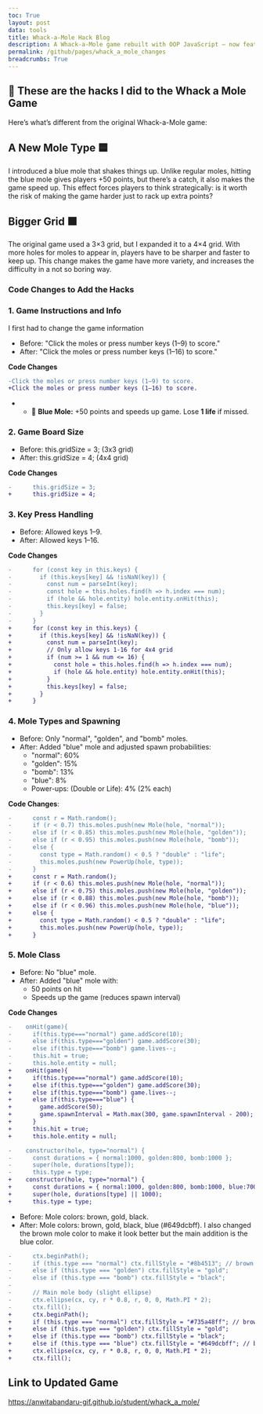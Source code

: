 ```yaml
---
toc: True
layout: post
data: tools
title: Whack-a-Mole Hack Blog
description: A Whack-a-Mole game rebuilt with OOP JavaScript — now featuring a 4×4 grid, new mole types, power-ups, scaling difficulty, and high score tracking.
permalink: /github/pages/whack_a_mole_changes
breadcrumbs: True
---
```


## 🔄 These are the hacks I did to the Whack a Mole Game

Here’s what’s different from the original Whack-a-Mole game:

## A New Mole Type 🟦

I introduced a blue mole that shakes things up. Unlike regular moles, hitting the blue mole gives players +50 points, but there’s a catch, it also makes the game speed up. This effect forces players to think strategically: is it worth the risk of making the game harder just to rack up extra points?

## Bigger Grid 🟩

The original game used a 3×3 grid, but I expanded it to a 4×4 grid. With more holes for moles to appear in, players have to be sharper and faster to keep up. This change makes the game have more variety, and increases the difficulty in a not so boring way.

### Code Changes to Add the Hacks

### 1. Game Instructions and Info
I first had to change the game information
- Before: "Click the moles or press number keys (1–9) to score."
- After: "Click the moles or press number keys (1–16) to score."

**Code Changes**
```diff
-Click the moles or press number keys (1–9) to score.  
+Click the moles or press number keys (1–16) to score. 
```
+ - 🔵 **Blue Mole:** +50 points and speeds up game. Lose **1 life** if missed.  

### 2. Game Board Size
- Before: this.gridSize = 3; (3x3 grid)
- After: this.gridSize = 4; (4x4 grid)

**Code Changes**
```diff
-      this.gridSize = 3;
+      this.gridSize = 4;
```

### 3. Key Press Handling
- Before: Allowed keys 1–9.
- After: Allowed keys 1–16.

**Code Changes**
```diff
-      for (const key in this.keys) {
-        if (this.keys[key] && !isNaN(key)) {
-          const num = parseInt(key);
-          const hole = this.holes.find(h => h.index === num);
-          if (hole && hole.entity) hole.entity.onHit(this);
-          this.keys[key] = false;
-        }
-      }
+      for (const key in this.keys) {
+        if (this.keys[key] && !isNaN(key)) {
+          const num = parseInt(key);
+          // Only allow keys 1-16 for 4x4 grid
+          if (num >= 1 && num <= 16) {
+            const hole = this.holes.find(h => h.index === num);
+            if (hole && hole.entity) hole.entity.onHit(this);
+          }
+          this.keys[key] = false;
+        }
+      }
```

### 4. Mole Types and Spawning 
- Before: Only "normal", "golden", and "bomb" moles.
- After: Added "blue" mole and adjusted spawn probabilities:
  - "normal": 60%
  - "golden": 15%
  - "bomb": 13%
  - "blue": 8%
  - Power-ups: (Double or Life): 4% (2% each)

**Code Changes**:
```diff
-      const r = Math.random();
-      if (r < 0.7) this.moles.push(new Mole(hole, "normal"));
-      else if (r < 0.85) this.moles.push(new Mole(hole, "golden"));
-      else if (r < 0.95) this.moles.push(new Mole(hole, "bomb"));
-      else {
-        const type = Math.random() < 0.5 ? "double" : "life";
-        this.moles.push(new PowerUp(hole, type));
-      }
+      const r = Math.random();
+      if (r < 0.6) this.moles.push(new Mole(hole, "normal"));
+      else if (r < 0.75) this.moles.push(new Mole(hole, "golden"));
+      else if (r < 0.88) this.moles.push(new Mole(hole, "bomb"));
+      else if (r < 0.96) this.moles.push(new Mole(hole, "blue"));
+      else {
+        const type = Math.random() < 0.5 ? "double" : "life";
+        this.moles.push(new PowerUp(hole, type));
+      }
```

### 5. Mole Class
- Before: No "blue" mole.
- After: Added "blue" mole with:
  - 50 points on hit
  - Speeds up the game (reduces spawn interval)


**Code Changes**
```diff
-    onHit(game){
-      if(this.type==="normal") game.addScore(10);
-      else if(this.type==="golden") game.addScore(30);
-      else if(this.type==="bomb") game.lives--;
-      this.hit = true;
-      this.hole.entity = null;
+    onHit(game){
+      if(this.type==="normal") game.addScore(10);
+      else if(this.type==="golden") game.addScore(30);
+      else if(this.type==="bomb") game.lives--;
+      else if(this.type==="blue") {
+        game.addScore(50);
+        game.spawnInterval = Math.max(300, game.spawnInterval - 200);
+      }
+      this.hit = true;
+      this.hole.entity = null;
```
```diff
-    constructor(hole, type="normal") {
-      const durations = { normal:1000, golden:800, bomb:1000 };
-      super(hole, durations[type]);
-      this.type = type;
+    constructor(hole, type="normal") {
+      const durations = { normal:1000, golden:800, bomb:1000, blue:700 };
+      super(hole, durations[type] || 1000);
+      this.type = type;
```

- Before: Mole colors: brown, gold, black.
- After: Mole colors: brown, gold, black, blue (#649dcbff). I also changed the brown mole color to make it look better but the main addition is the blue color.

```diff
-      ctx.beginPath();
-      if (this.type === "normal") ctx.fillStyle = "#8b4513"; // brown mole
-      else if (this.type === "golden") ctx.fillStyle = "gold";
-      else if (this.type === "bomb") ctx.fillStyle = "black";
-
-      // Main mole body (slight ellipse)
-      ctx.ellipse(cx, cy, r * 0.8, r, 0, 0, Math.PI * 2);
-      ctx.fill();
+      ctx.beginPath();
+      if (this.type === "normal") ctx.fillStyle = "#735a48ff"; // brown mole
+      else if (this.type === "golden") ctx.fillStyle = "gold";
+      else if (this.type === "bomb") ctx.fillStyle = "black";
+      else if (this.type === "blue") ctx.fillStyle = "#649dcbff"; // blue mole
+      ctx.ellipse(cx, cy, r * 0.8, r, 0, 0, Math.PI * 2);
+      ctx.fill();
```


## Link to Updated Game
https://anwitabandaru-gif.github.io/student/whack_a_mole/